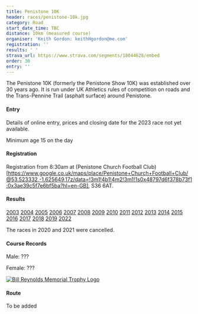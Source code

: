 ```yaml
---
title: Penistone 10K
header: races/penistone-10k.jpg
category: Road
start_date_time: TBC
distance: 10km (measured course)
organiser: 'Keith Gordon: keithHgordon@me.com'
registration: ''
results: ' '
strava_url: https://www.strava.com/segments/18044628/embed
order: 30
entry: ''
---
```


The Penistone 10K (formerly the Penistone Show 10K) was established over 30 years ago. It is run under UK Athletics rules of competition on roads and the Trans-Pennine Trail (asphalt surface) around Penistone.

#### Entry

Details of online entry, prices and closing date for the 2023 race not yet available.

Minimum age 15 on the day

#### Registration

Registration from 8:30am at (Penistone Church Football Club)[https://www.google.co.uk/maps/place/Penistone+Church+Football+Club/@53.523332,-1.625649,17z/data=!3m1!4b1!4m2!3m1!1s0x48797d6f378b73f1:0x3ae39c5f7e6bf5ba?hl=en-GB], S36 6AT.

#### Results

[2003](https://pfrac.chrishodgson.co.uk/static/results/penistone-10k/penistone-10k-2003-results.pdf)
[2004](https://pfrac.chrishodgson.co.uk/static/results/penistone-10k/penistone-10k-2004-results.pdf)
[2005](https://pfrac.chrishodgson.co.uk/static/results/penistone-10k/penistone-10k-2005-results.pdf)
[2006](https://pfrac.chrishodgson.co.uk/static/results/penistone-10k/penistone-10k-2006-results.pdf)
[2007](https://pfrac.chrishodgson.co.uk/static/results/penistone-10k/penistone-10k-2007-results.pdf)
[2008](https://pfrac.chrishodgson.co.uk/static/results/penistone-10k/penistone-10k-2008-results.pdf)
[2009](https://pfrac.chrishodgson.co.uk/static/results/penistone-10k/penistone-10k-2009-results.pdf)
[2010](https://www.runbritainrankings.com/results/results.aspx?meetingid=40802)
[2011](https://www.runbritainrankings.com/results/results.aspx?meetingid=55198)
[2012](https://www.runbritainrankings.com/results/results.aspx?meetingid=69517)
[2013](https://www.runbritainrankings.com/results/results.aspx?meetingid=84849)
[2014](https://www.runbritainrankings.com/results/results.aspx?meetingid=106662)
[2015](https://www.runbritainrankings.com/results/results.aspx?meetingid=138059)
[2016](https://www.runbritainrankings.com/results/results.aspx?meetingid=171476)
[2017](https://www.runbritainrankings.com/results/results.aspx?meetingid=207499)
[2018](https://www.runbritainrankings.com/results/results.aspx?meetingid=244770)
[2019](https://www.runbritainrankings.com/results/results.aspx?meetingid=301732)
[2022](https://racebest.com/results/3wuzs)

The races in 2020 and 2021 were cancelled.

#### Course Records

Male: ???

Female: ???

[![Bill Reynolds Memorial Trophy Logo](https://pfrac.chrishodgson.co.uk/static/uploads/bill-reynolds-logo-2017.jpg)](https://pfrac.chrishodgson.co.uk/static/uploads/bill-reynolds-logo-2017.jpg)

#### Route

To be added
